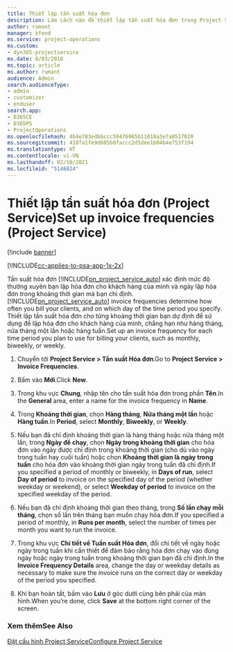 ```yaml
---
title: Thiết lập tần suất hóa đơn
description: Làm cách nào để thiết lập tần suất hóa đơn trong Project Service
author: rumant
manager: kfend
ms.service: project-operations
ms.custom:
- dyn365-projectservice
ms.date: 8/03/2018
ms.topic: article
ms.author: rumant
audience: Admin
search.audienceType:
- admin
- customizer
- enduser
search.app:
- D365CE
- D365PS
- ProjectOperations
ms.openlocfilehash: 4b4e783edbbccc59476965b11818a3e7a0517020
ms.sourcegitcommit: 418fa1fe9d605b8faccc2d5dee1b04b4e753f194
ms.translationtype: HT
ms.contentlocale: vi-VN
ms.lasthandoff: 02/10/2021
ms.locfileid: "5146824"
---
```

# <a name="set-up-invoice-frequencies-project-service"></a><span data-ttu-id="1a6a3-103">Thiết lập tần suất hóa đơn (Project Service)</span><span class="sxs-lookup"><span data-stu-id="1a6a3-103">Set up invoice frequencies (Project Service)</span></span>

[!include [banner](../includes/psa-now-project-operations.md)]

[!INCLUDE[cc-applies-to-psa-app-1x-2x](../includes/cc-applies-to-psa-app-1x-2x.md)]

<span data-ttu-id="1a6a3-104">Tần suất hóa đơn [!INCLUDE[pn_project_service_auto](../includes/pn-project-service-auto.md)] xác định mức độ thường xuyên bạn lập hóa đơn cho khách hàng của mình và ngày lập hóa đơn trong khoảng thời gian mà bạn chỉ định.</span><span class="sxs-lookup"><span data-stu-id="1a6a3-104">[!INCLUDE[pn_project_service_auto](../includes/pn-project-service-auto.md)] invoice frequencies determine how often you bill your clients, and on which day of the time period you specify.</span></span> <span data-ttu-id="1a6a3-105">Thiết lập tần suất hóa đơn cho từng khoảng thời gian bạn dự định để sử dụng để lập hóa đơn cho khách hàng của mình, chẳng hạn như hàng tháng, nửa tháng một lần hoặc hàng tuần.</span><span class="sxs-lookup"><span data-stu-id="1a6a3-105">Set up an invoice frequency for each time period you plan to use for billing your clients, such as monthly, biweekly, or weekly.</span></span>  
  
1.  <span data-ttu-id="1a6a3-106">Chuyển tới **Project Service > Tần suất Hóa đơn**.</span><span class="sxs-lookup"><span data-stu-id="1a6a3-106">Go to **Project Service > Invoice Frequencies**.</span></span>  
  
2.  <span data-ttu-id="1a6a3-107">Bấm vào **Mới**.</span><span class="sxs-lookup"><span data-stu-id="1a6a3-107">Click **New**.</span></span>  
  
3.  <span data-ttu-id="1a6a3-108">Trong khu vực **Chung**, nhập tên cho tần suất hóa đơn trong phần **Tên**.</span><span class="sxs-lookup"><span data-stu-id="1a6a3-108">In the **General** area, enter a name for the invoice frequency in **Name**.</span></span>  
  
4.  <span data-ttu-id="1a6a3-109">Trong **Khoảng thời gian**, chọn **Hàng tháng**, **Nửa tháng một lần** hoặc **Hàng tuần**.</span><span class="sxs-lookup"><span data-stu-id="1a6a3-109">In **Period**, select **Monthly**, **Biweekly**, or **Weekly**.</span></span>  
  
5.  <span data-ttu-id="1a6a3-110">Nếu bạn đã chỉ định khoảng thời gian là hàng tháng hoặc nửa tháng một lần, trong **Ngày để chạy**, chọn **Ngày trong khoảng thời gian** cho hóa đơn vào ngày được chỉ định trong khoảng thời gian (cho dù vào ngày trong tuần hay cuối tuần) hoặc chọn **Khoảng thời gian là ngày trong tuần** cho hóa đơn vào khoảng thời gian ngày trong tuần đã chỉ định.</span><span class="sxs-lookup"><span data-stu-id="1a6a3-110">If you specified a period of monthly or biweekly, in **Days of run**, select **Day of period** to invoice on the specified day of the period (whether weekday or weekend), or select **Weekday of period** to invoice on the specified weekday of the period.</span></span>  
  
6.  <span data-ttu-id="1a6a3-111">Nếu bạn đã chỉ định khoảng thời gian theo tháng, trong **Số lần chạy mỗi tháng**, chọn số lần trên tháng bạn muốn chạy hóa đơn.</span><span class="sxs-lookup"><span data-stu-id="1a6a3-111">If you specified a period of monthly, in **Runs per month**, select the number of times per month you want to run the invoice.</span></span>  
  
7.  <span data-ttu-id="1a6a3-112">Trong khu vực **Chi tiết về Tuần suất Hóa đơn**, đổi chi tiết về ngày hoặc ngày trong tuần khi cần thiết để đảm bảo rằng hóa đơn chạy vào đúng ngày hoặc ngày trong tuần trong khoảng thời gian bạn đã chỉ định.</span><span class="sxs-lookup"><span data-stu-id="1a6a3-112">In the **Invoice Frequency Details** area, change the day or weekday details as necessary to make sure the invoice runs on the correct day or weekday of the period you specified.</span></span>  
  
8.  <span data-ttu-id="1a6a3-113">Khi bạn hoàn tất, bấm vào **Lưu** ở góc dưới cùng bên phải của màn hình.</span><span class="sxs-lookup"><span data-stu-id="1a6a3-113">When you’re done, click **Save** at the bottom right corner of the screen.</span></span>  
  
### <a name="see-also"></a><span data-ttu-id="1a6a3-114">Xem thêm</span><span class="sxs-lookup"><span data-stu-id="1a6a3-114">See Also</span></span>  
 [<span data-ttu-id="1a6a3-115">Đặt cấu hình Project Service</span><span class="sxs-lookup"><span data-stu-id="1a6a3-115">Configure Project Service</span></span>](../psa/configure.md)
